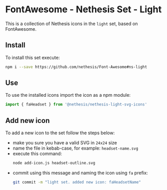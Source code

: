 # FontAwesome - Nethesis Set - Light
This is a collection of Nethesis icons in the `light` set, based on FontAwesome.

## Install
To install this set execute:
```bash
npm i --save https://github.com/nethesis/Font-Awesome#ns-light
```

## Use
To use the installed icons import the icon as a npm module:
```javascript
import { faHeadset } from '@nethesis/nethesis-light-svg-icons'
```

## Add new icon
To add a new icon to the set follow the steps below:
- make you sure you have a valid SVG in `24x24` size
- name the file in kebab-case, for example: `headset-name.svg`
- execute this command:
  ```bash
  node add-icon.js headset-outline.svg
  ```
- commit using this message and naming the icon using `fa` prefix: 
  ```bash
  git commit -m "light set. added new icon: faHeadsetName"
  ```

